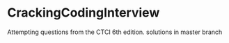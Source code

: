 # CrackingCodingInterview
Attempting questions from the CTCI 6th edition.
solutions in master branch
